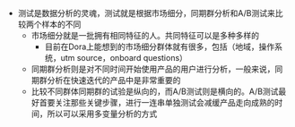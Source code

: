 - 测试是数据分析的灵魂，测试就是根据市场细分，同期群分析和A/B测试来比较两个样本的不同
  - 市场细分就是一批拥有相同特征的人。共同特征可以是多种多样的
    - 目前在Dora上能想到的市场细分群体就有很多，包括（地域，操作系统，utm source，onboard questions）
  - 同期群分析则是对不同时间开始使用产品的用户进行分析，一般来说，同期群分析在快速迭代的产品中是非常重要的
  - 比较不同群体同期群的试验是纵向的，而A/B测试则是横向的。A/B测试最好首要关注那些关键步骤，进行一连串单独测试会减缓产品走向成熟的时间，所以可以采用多变量分析的方式